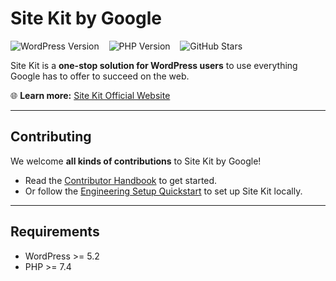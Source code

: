 # Site Kit by Google

![WordPress Version](https://img.shields.io/badge/WordPress-%3E=5.2-blue) &nbsp;&nbsp;
![PHP Version](https://img.shields.io/badge/PHP-%3E=7.4-lightgrey) &nbsp;&nbsp;
![GitHub Stars](https://img.shields.io/github/stars/google/site-kit-wp?style=social)

Site Kit is a **one-stop solution for WordPress users** to use everything Google has to offer to succeed on the web.  

🌐 **Learn more:** [Site Kit Official Website](https://sitekit.withgoogle.com)

---

## Contributing

We welcome **all kinds of contributions** to Site Kit by Google!  

- Read the [Contributor Handbook](https://github.com/google/site-kit-wp/blob/main/docs/contributor-handbook.md) to get started.  
- Or follow the [Engineering Setup Quickstart](https://github.com/google/site-kit-wp/blob/main/docs/engineering-setup.md) to set up Site Kit locally.

---

## Requirements

- WordPress >= 5.2  
- PHP >= 7.4
